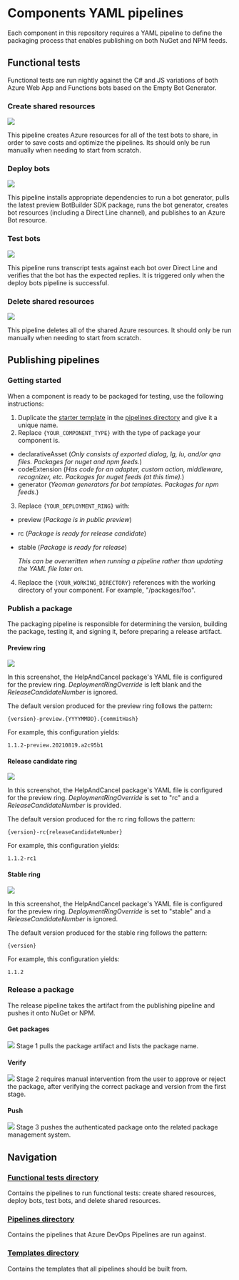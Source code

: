 # Components YAML pipelines
Each component in this repository requires a YAML pipeline to define the packaging process that enables publishing on both NuGet and NPM feeds.

## Functional tests
Functional tests are run nightly against the C# and JS variations of both Azure Web App and Functions bots based on the Empty Bot Generator.

### Create shared resources
![](../media/functional-1-create-shared-resources.png)

This pipeline creates Azure resources for all of the test bots to share, in order to save costs and optimize the pipelines. Its should only be run manually when needing to start from scratch.

### Deploy bots
![](../media/functional-2-deploy-bots.png)

This pipeline installs appropriate dependencies to run a bot generator, pulls the latest preview BotBuilder SDK package, runs the bot generator, creates bot resources (including a Direct Line channel), and publishes to an Azure Bot resource.

### Test bots
![](../media/functional-3-test-bots.png)

This pipeline runs transcript tests against each bot over Direct Line and verifies that the bot has the expected replies. It is triggered only when the deploy bots pipeline is successful.

### Delete shared resources
![](../media/functional-4-delete-shared-resources.png)

This pipeline deletes all of the shared Azure resources. It should only be run manually when needing to start from scratch.

## Publishing pipelines

### Getting started
When a component is ready to be packaged for testing, use the following instructions:
1. Duplicate the [starter template](/pipelines/starter-pipeline.yml) in the [pipelines directory](/pipelines) and give it a unique name.
2. Replace `{YOUR_COMPONENT_TYPE}` with the type of package your component is.
  - declarativeAsset (_Only consists of exported dialog, lg, lu, and/or qna files. Packages for nuget and npm feeds._)
  - codeExtension (_Has code for an adapter, custom action, middleware, recognizer, etc. Packages for nuget feeds (at this time)._)
  - generator (_Yeoman generators for bot templates. Packages for npm feeds._)
3. Replace `{YOUR_DEPLOYMENT_RING}` with:
  - preview (_Package is in public preview_)
  - rc (_Package is ready for release candidate_)
  - stable (_Package is ready for release_)

    _This can be overwritten when running a pipeline rather than updating the YAML file later on._
4. Replace the `{YOUR_WORKING_DIRECTORY}` references with the working directory of your component. For example, "/packages/foo".

### Publish a package
The packaging pipeline is responsible for determining the version, building the package, testing it, and signing it, before preparing a release artifact.

#### Preview ring
![](../media/packaging-1-preview.png)

In this screenshot, the HelpAndCancel package's YAML file is configured for the preview ring. _DeploymentRingOverride_ is left blank and the _ReleaseCandidateNumber_ is ignored. 

The default version produced for the preview ring follows the pattern:
```
{version}-preview.{YYYYMMDD}.{commitHash}
```

For example, this configuration yields:
```
1.1.2-preview.20210819.a2c95b1
```

#### Release candidate ring
![](../media/packaging-2-rc.png)

In this screenshot, the HelpAndCancel package's YAML file is configured for the preview ring. _DeploymentRingOverride_ is set to "rc" and a _ReleaseCandidateNumber_ is provided. 

The default version produced for the rc ring follows the pattern:
```
{version}-rc{releaseCandidateNumber}
```

For example, this configuration yields:
```
1.1.2-rc1
```

#### Stable ring
![](../media/packaging-3-stable.png)

In this screenshot, the HelpAndCancel package's YAML file is configured for the preview ring. _DeploymentRingOverride_ is set to "stable" and a _ReleaseCandidateNumber_ is ignored. 

The default version produced for the stable ring follows the pattern:
```
{version}
```

For example, this configuration yields:
```
1.1.2
```

### Release a package
The release pipeline takes the artifact from the publishing pipeline and pushes it onto NuGet or NPM.

#### Get packages
![](../media/release-1-get-packages.png)
Stage 1 pulls the package artifact and lists the package name.

#### Verify
![](../media/release-2-verify.png)
Stage 2 requires manual intervention from the user to approve or reject the package, after verifying the correct package and version from the first stage.

#### Push
![](../media/release-3-push.png)
Stage 3 pushes the authenticated package onto the related package management system.

## Navigation
### [Functional tests directory](/functional)
Contains the pipelines to run functional tests: create shared resources, deploy bots, test bots, and delete shared resources.

### [Pipelines directory](/pipelines)
Contains the pipelines that Azure DevOps Pipelines are run against.

### [Templates directory](/templates)
Contains the templates that all pipelines should be built from.
